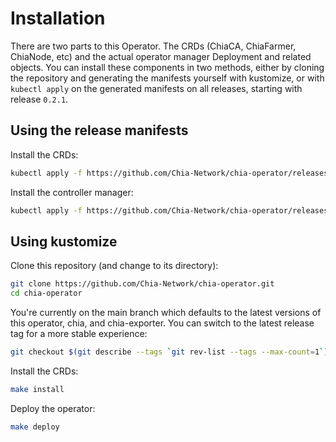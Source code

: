 # Installation

There are two parts to this Operator. The CRDs (ChiaCA, ChiaFarmer, ChiaNode, etc) and the actual operator manager Deployment and related objects. You can install these components in two methods, either by cloning the repository and generating the manifests yourself with kustomize, or with `kubectl apply` on the generated manifests on all releases, starting with release `0.2.1`.

## Using the release manifests

Install the CRDs:

```bash
kubectl apply -f https://github.com/Chia-Network/chia-operator/releases/latest/download/crd.yaml
```

Install the controller manager:

```bash
kubectl apply -f https://github.com/Chia-Network/chia-operator/releases/latest/download/manager.yaml
```

## Using kustomize

Clone this repository (and change to its directory):

```bash
git clone https://github.com/Chia-Network/chia-operator.git
cd chia-operator
```

You're currently on the main branch which defaults to the latest versions of this operator, chia, and chia-exporter. You can switch to the latest release tag for a more stable experience:

```bash
git checkout $(git describe --tags `git rev-list --tags --max-count=1`)
```

Install the CRDs:

```bash
make install
```

Deploy the operator:

```bash
make deploy
```
